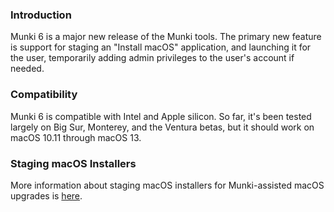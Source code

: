 ### Introduction

Munki 6 is a major new release of the Munki tools. The primary new feature is support for staging an "Install macOS" application, and launching it for the user, temporarily adding admin privileges to the user's account if needed.

### Compatibility

Munki 6 is compatible with Intel and Apple silicon. So far, it's been tested largely on Big Sur, Monterey, and the Ventura betas, but it should work on macOS 10.11 through macOS 13.

### Staging macOS Installers

More information about staging macOS installers for Munki-assisted macOS upgrades is [here](Staging-macOS-Installers).